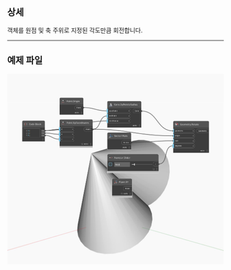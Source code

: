 <!--- Autodesk.DesignScript.Geometry.Geometry.Rotate(origin, axis, degrees) --->
<!--- CGMTJF4G5CTK6EB36WTQMM4CXAQI7MUY7663A6FKXLX43NPGZ2VA --->
## 상세
객체를 원점 및 축 주위로 지정된 각도만큼 회전합니다.
___
## 예제 파일

![Rotate (origin, axis, degrees)](./CGMTJF4G5CTK6EB36WTQMM4CXAQI7MUY7663A6FKXLX43NPGZ2VA_img.jpg)

